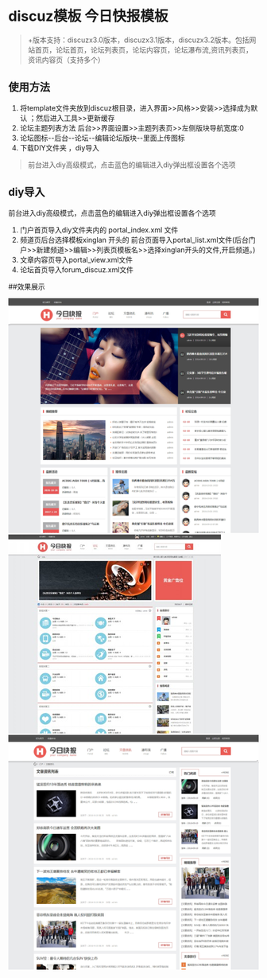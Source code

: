 # discuz模板 今日快报模板

> +版本支持：discuzx3.0版本，discuzx3.1版本，discuzx3.2版本。包括网站首页，论坛首页，论坛列表页，论坛内容页，论坛瀑布流,资讯列表页，资讯内容页（支持多个）

## 使用方法

1. 将template文件夹放到discuz根目录，进入界面>>风格>>安装>>选择成为默认 ；然后进入工具>>更新缓存
2. 论坛主题列表方法 后台>>界面设置>>主题列表页>>左侧版块导航宽度:0
3. 论坛图标--后台--论坛--编辑论坛版块--里面上传图标
4. 下载DIY文件夹 ，diy导入

> 前台进入diy高级模式，点击蓝色的编辑进入diy弹出框设置各个选项

## diy导入
前台进入diy高级模式，点击蓝色的编辑进入diy弹出框设置各个选项

1. 门户首页导入diy文件夹内的 portal_index.xml 文件
2. 频道页后台选择模板xinglan 开头的 前台页面导入portal_list.xml文件(后台门户>>新建频道>>编辑>>列表页模板名>>选择xinglan开头的文件,开启频道。)
3. 文章内容页导入portal_view.xml文件
4. 论坛首页导入forum_discuz.xml文件

##效果展示

![](DOC/0.jpg)
![](DOC/1.jpg)
![](DOC/2.jpg)